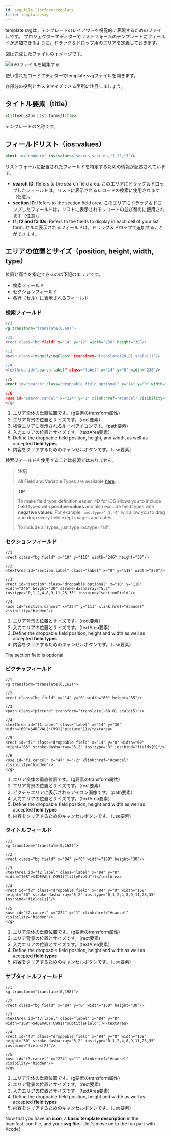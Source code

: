 ```yaml
---
id: svg-file-listform-template
title: template.svg
---
```


template.svgは，テンプレートのレイアウトを視覚的に表現するためのファイルです。 プロジェクターエディターでリストフォームのテンプレートにフィールドが追加できるように，ドラッグ＆ドロップ用のエリアを定義しておきます。

図は完成したファイルのイメージです。

![SVGファイルを編集する](assets/en/custom-listform/template-svg-file.png)

使い慣れたコードエディターでtemplate.svgファイルを開きます。

各部分の役割とカスタマイズできる箇所に注目しましょう。

## タイトル要素（title）
```xml
<title>Custom List form</title>
```

テンプレートの名称です。

## フィールドリスト（ios:values）

```xml
<text id="cookery" ios:values="search,section,f1,f2,f3"/>
```

リストフォームに配置されたフィールドを特定するための情報が記述されています。

* **search ID**: Refers to the search field area. このエリアにドラッグ＆ドロップしたフィールドは，リストに表示されるレコードの検索に使用されます（任意）。
*  **section ID**: Refers to the section field area. このエリアにドラッグ＆ドロップしたフィールドは，リストに表示されるレコードの並び替えに使用されます（任意）。
*  **f1, f2 and f3 IDs**: Refers to the fields to display in each cell of your list form. セルに表示されるフィールドは，ドラッグ＆ドロップで追加することができます。

## エリアの位置とサイズ（position, height, width, type）
位置と高さを指定できるのは下記のエリアです。

* 検索フィールド
* セクションフィールド
* 各行（セル）に表示されるフィールド

### 検索フィールド

```xml
//1
<g transform="translate(0,60)”>

//2
<rect class="bg field" x="14" y="12" width="238" height="30”/>

//3
<path class="magnifyingGlass" transform="translate(20,8) scale(1)”/>

//4
<textArea id="search.label" class="label" x="14" y="8" width="238"/>

//5
<rect id="search" class="droppable field optional" x="14" y="0" width="238" height="30" stroke-dasharray="5,2" ios:type=“0,1,2,4,8,9,11,25,35"  ios:bind="searchableField”/>

//6
<use id="search.cancel" x="224" y="1" xlink:href="#cancel" visibility="hidden”/> //6
</g>
```

1. エリア全体の垂直位置です。（g要素のtransform属性）
2. エリア背景の位置とサイズです。（rect要素）
3. 検索エリアに表示されるルーペアイコンです。（path要素）
4. 入力エリアの位置とサイズです。（textArea要素）
5. Define the droppable field position, height, and width, as well as accepted **field types**
6. 内容をクリアするためのキャンセルボタンです。（use要素）

検索フィールドを使用することは必須ではありません。

> **注記**
> 
> All Field and Variable Types are available [here](http://doc.4d.com/4Dv17/4D/17/Field-and-Variable-Types.302-3729410.en.html).


> **TIP**
> 
> To make field type definition easier, 4D for iOS allows you to include field types with **positive values** and also exclude field types with **negative values**. For example, `ios:type="-3,-4"` will allow you to drag and drop every field exept images and dates.
> 
> To include all types, just type ios:type="all".

### セクションフィールド

```
//1
<rect class="bg field" x="10" y="110" width="246" height="30”/>

//2
<textArea id="section.label" class="label" x="0" y="118" width="250"/>

//3
<rect id="section" class="droppable optional" x="10" y="110" width="246" height="30" stroke-dasharray="5,2" ios:type="0,1,2,4,8,9,11,25,35" ios:bind="sectionField”/>

//4
<use id="section.cancel" x="224" y="111" xlink:href="#cancel" visibility="hidden"/>
```

1. エリア背景の位置とサイズです。（rect要素）
2. 入力エリアの位置とサイズです。（textArea要素）
3. Define the droppable field position, height and width as well as accepted **field types**
4. 内容をクリアするためのキャンセルボタンです。（use要素）

The section field is optional.

### ピクチャフィールド

```
//1
<g transform="translate(0,162)">

//2
<rect class="bg field" x="14" y="0" width="60" height="65"/>

//3
<path class="picture" transform="translate(-60 0) scale(5)"/>

//4
<textArea id="f1.label" class="label" x="14" y="30" width="60">$4DEVAL(:C991("picture"))</textArea>

//5
<rect id="f1" class="droppable field" x="14" y="0" width="60" height="65" stroke-dasharray="5,2" ios:type="3" ios:bind="fields[0]"/>

//6
<use id="f1.cancel" x="47" y="-2" xlink:href="#cancel" visibility="hidden"/>
</g>
```

1. エリア全体の垂直位置です。（g要素のtransform属性）
2. エリア背景の位置とサイズです。（rect要素）
3. ピクチャエリアに表示されるアイコン画像です。（path要素）
4. 入力エリアの位置とサイズです。（textArea要素）
5. Define the droppable field position, height and width as well as accepted **field types**
6. 内容をクリアするためのキャンセルボタンです。（use要素）

### タイトルフィールド

```
//1
<g transform="translate(0,162)”>

//2
<rect class="bg field" x="84" y="0" width="168" height="30”/>

//3
<textArea id="f2.label" class="label" x="84" y="8" width="168">$4DEVAL(:C991("titleField"))</textArea>

//4
<rect id="f2" class="droppable field" x="84" y="0" width="168" height="30" stroke-dasharray="5,2" ios:type="0,1,2,4,8,9,11,25,35" ios:bind="fields[1]”/>

//5
<use id="f2.cancel" x="224" y="1" xlink:href="#cancel" visibility="hidden"/>
</g>
```

1. エリア全体の垂直位置です。（g要素のtransform属性）
2. エリア背景の位置とサイズです。（rect要素）
3. 入力エリアの位置とサイズです。（textArea要素）
4. Define the droppable field position, height and width as well as accepted **field types**
5. 内容をクリアするためのキャンセルボタンです。（use要素）

### サブタイトルフィールド
```
//1
<g transform="translate(0,198)”>

//2
<rect class="bg field" x="84" y="0" width="168" height="30”/>

//3
<textArea id="f3.label" class="label" x="84" y="8" width="168">$4DEVAL(:C991("subtitleField"))</textArea>

//4
<rect id="f3" class="droppable field" x="84" y="0" width="168" height="30" stroke-dasharray="5,2" ios:type="0,1,2,4,8,9,11,25,35" ios:bind="fields[2]”/>

//5
<use id="f3.cancel" x="224" y="1" xlink:href="#cancel" visibility="hidden"/>
</g>
```

1. エリア全体の垂直位置です。（g要素のtransform属性）
2. エリア背景の位置とサイズです。（rect要素）
3. 入力エリアの位置とサイズです。（textArea要素）
4. Define the droppable field position, height and width as well as accepted **field types**
5. 内容をクリアするためのキャンセルボタンです。（use要素）

Now that you have an **icon**, a **basic template description** in the manifest.json file, and your **svg file** ... let's move on to the fun part with Xcode!
